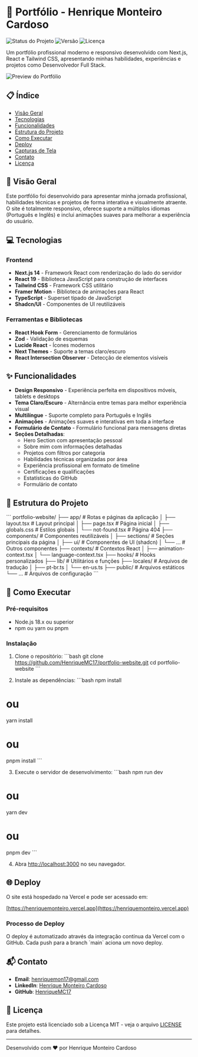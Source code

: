 # 🚀 Portfólio - Henrique Monteiro Cardoso

![Status do Projeto](https://img.shields.io/badge/status-online-brightgreen)
![Versão](https://img.shields.io/badge/versão-1.0.0-blue)
![Licença](https://img.shields.io/badge/licença-MIT-green)

Um portfólio profissional moderno e responsivo desenvolvido com Next.js, React e Tailwind CSS, apresentando minhas habilidades, experiências e projetos como Desenvolvedor Full Stack.

![Preview do Portfólio](https://placeholder.svg?height=300&width=600)

## 📋 Índice

- [Visão Geral](#-visão-geral)
- [Tecnologias](#-tecnologias)
- [Funcionalidades](#-funcionalidades)
- [Estrutura do Projeto](#-estrutura-do-projeto)
- [Como Executar](#-como-executar)
- [Deploy](#-deploy)
- [Capturas de Tela](#-capturas-de-tela)
- [Contato](#-contato)
- [Licença](#-licença)

## 🌟 Visão Geral

Este portfólio foi desenvolvido para apresentar minha jornada profissional, habilidades técnicas e projetos de forma interativa e visualmente atraente. O site é totalmente responsivo, oferece suporte a múltiplos idiomas (Português e Inglês) e inclui animações suaves para melhorar a experiência do usuário.

## 💻 Tecnologias

### Frontend
- **Next.js 14** - Framework React com renderização do lado do servidor
- **React 19** - Biblioteca JavaScript para construção de interfaces
- **Tailwind CSS** - Framework CSS utilitário
- **Framer Motion** - Biblioteca de animações para React
- **TypeScript** - Superset tipado de JavaScript
- **Shadcn/UI** - Componentes de UI reutilizáveis

### Ferramentas e Bibliotecas
- **React Hook Form** - Gerenciamento de formulários
- **Zod** - Validação de esquemas
- **Lucide React** - Ícones modernos
- **Next Themes** - Suporte a temas claro/escuro
- **React Intersection Observer** - Detecção de elementos visíveis

## ✨ Funcionalidades

- **Design Responsivo** - Experiência perfeita em dispositivos móveis, tablets e desktops
- **Tema Claro/Escuro** - Alternância entre temas para melhor experiência visual
- **Multilíngue** - Suporte completo para Português e Inglês
- **Animações** - Animações suaves e interativas em toda a interface
- **Formulário de Contato** - Formulário funcional para mensagens diretas
- **Seções Detalhadas**:
  - Hero Section com apresentação pessoal
  - Sobre mim com informações detalhadas
  - Projetos com filtros por categoria
  - Habilidades técnicas organizadas por área
  - Experiência profissional em formato de timeline
  - Certificações e qualificações
  - Estatísticas do GitHub
  - Formulário de contato

## 📁 Estrutura do Projeto

\`\`\`
portfolio-website/
├── app/                  # Rotas e páginas da aplicação
│   ├── layout.tsx        # Layout principal
│   ├── page.tsx          # Página inicial
│   ├── globals.css       # Estilos globais
│   └── not-found.tsx     # Página 404
├── components/           # Componentes reutilizáveis
│   ├── sections/         # Seções principais da página
│   ├── ui/               # Componentes de UI (shadcn)
│   └── ...               # Outros componentes
├── contexts/             # Contextos React
│   ├── animation-context.tsx
│   └── language-context.tsx
├── hooks/                # Hooks personalizados
├── lib/                  # Utilitários e funções
├── locales/              # Arquivos de tradução
│   ├── pt-br.ts
│   └── en-us.ts
├── public/               # Arquivos estáticos
└── ...                   # Arquivos de configuração
\`\`\`

## 🚀 Como Executar

### Pré-requisitos
- Node.js 18.x ou superior
- npm ou yarn ou pnpm

### Instalação

1. Clone o repositório:
\`\`\`bash
git clone https://github.com/HenriqueMC17/portfolio-website.git
cd portfolio-website
\`\`\`

2. Instale as dependências:
\`\`\`bash
npm install
# ou
yarn install
# ou
pnpm install
\`\`\`

3. Execute o servidor de desenvolvimento:
\`\`\`bash
npm run dev
# ou
yarn dev
# ou
pnpm dev
\`\`\`

4. Abra [http://localhost:3000](http://localhost:3000) no seu navegador.

## 🌐 Deploy

O site está hospedado na Vercel e pode ser acessado em:

[https://henriquemonteiro.vercel.app](https://henriquemonteiro.vercel.app)

### Processo de Deploy

O deploy é automatizado através da integração contínua da Vercel com o GitHub. Cada push para a branch \`main\` aciona um novo deploy.

## 📬 Contato

- **Email**: [henriquemon17@gmail.com](mailto:henriquemon17@gmail.com)
- **LinkedIn**: [Henrique Monteiro Cardoso](https://www.linkedin.com/in/henrique-monteiro-cardoso-ba3716229/)
- **GitHub**: [HenriqueMC17](https://github.com/HenriqueMC17)

## 📄 Licença

Este projeto está licenciado sob a Licença MIT - veja o arquivo [LICENSE](LICENSE) para detalhes.

---

Desenvolvido com ❤️ por Henrique Monteiro Cardoso
